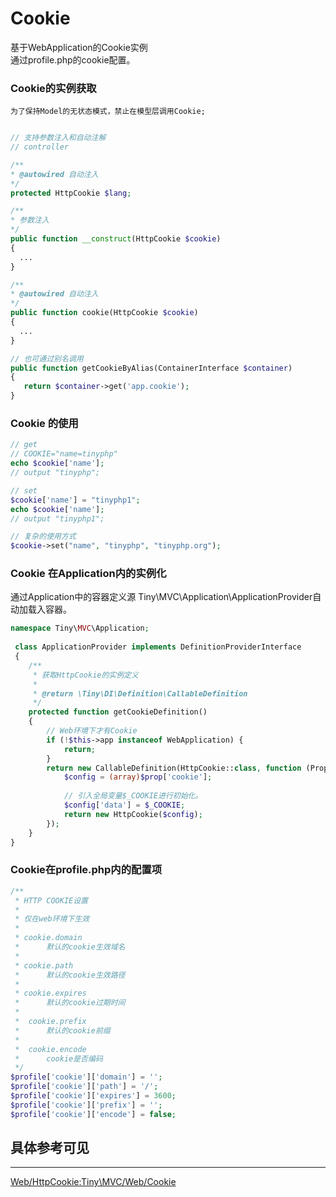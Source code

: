Cookie
====

基于WebApplication的Cookie实例   
通过profile.php的cookie配置。

### Cookie的实例获取

`为了保持Model的无状态模式，禁止在模型层调用Cookie;`

```php

// 支持参数注入和自动注解
// controller

/**
* @autowired 自动注入
*/
protected HttpCookie $lang;

/**
* 参数注入
*/
public function __construct(HttpCookie $cookie)
{
  ...
}

/**
* @autowired 自动注入
*/
public function cookie(HttpCookie $cookie) 
{
  ...
}

// 也可通过别名调用
public function getCookieByAlias(ContainerInterface $container)
{
   return $container->get('app.cookie');
}
```

### Cookie 的使用


```php
// get
// COOKIE="name=tinyphp"
echo $cookie['name'];
// output "tinyphp";

// set
$cookie['name'] = "tinyphp1";
echo $cookie['name'];
// output "tinyphp1";

// 复杂的使用方式
$cookie->set("name", "tinyphp", "tinyphp.org");
```


### Cookie 在Application内的实例化


通过Application中的容器定义源 Tiny\MVC\Application\ApplicationProvider自动加载入容器。

```php
namespace Tiny\MVC\Application;
   
 class ApplicationProvider implements DefinitionProviderInterface
 {
    /**
     * 获取HttpCookie的实例定义
     *
     * @return \Tiny\DI\Definition\CallableDefinition
     */
    protected function getCookieDefinition()
    {
        // Web环境下才有Cookie
        if (!$this->app instanceof WebApplication) {
            return;
        }
        return new CallableDefinition(HttpCookie::class, function (Properties $prop) {
            $config = (array)$prop['cookie'];
           
            // 引入全局变量$_COOKIE进行初始化。
            $config['data'] = $_COOKIE;
            return new HttpCookie($config);
        });
    }
}
```

### Cookie在profile.php内的配置项

```php
/**
 * HTTP COOKIE设置
 * 
 * 仅在web环境下生效
 * 
 * cookie.domain 
 *      默认的cookie生效域名
 * 
 * cookie.path 
 *      默认的cookie生效路径
 *      
 * cookie.expires
 *      默认的cookie过期时间
 *      
 *  cookie.prefix
 *      默认的cookie前缀
 *      
 *  cookie.encode
 *      cookie是否编码             
 */
$profile['cookie']['domain'] = '';
$profile['cookie']['path'] = '/';
$profile['cookie']['expires'] = 3600;
$profile['cookie']['prefix'] = '';
$profile['cookie']['encode'] = false;
```

具体参考可见   
-----
-----

[Web/HttpCookie:Tiny\MVC/Web/Cookie](https://github.com/tinyphporg/tinyphp-dcos/blob/master/docs/manual/lib/mvc.md)

